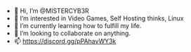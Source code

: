 - 👋 Hi, I’m @MISTERCYB3R
- 👀 I’m interested in Video Games, Self Hosting thinks, Linux
- 🌱 I’m currently learning how to fulfill my life.
- 💞️ I’m looking to collaborate on anything.
- 📫 https://discord.gg/pPAhavWY3k

<!---
MISTERCYB3R/MISTERCYB3R is a ✨ special ✨ repository because its `README.md` (this file) appears on your GitHub profile.
You can click the Preview link to take a look at your changes.
--->
